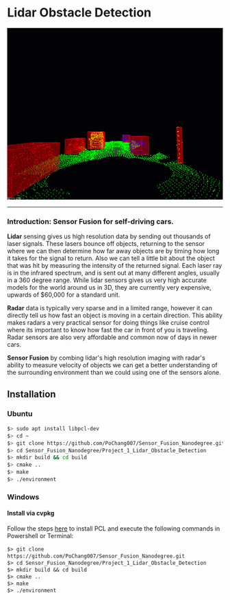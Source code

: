 # Lidar Obstacle Detection

<img src="media/ObstacleDetectionFPS.gif" width="700" height="400" />
<hr>

### Introduction: Sensor Fusion for self-driving cars.

**Lidar** sensing gives us high resolution data by sending out thousands of laser signals. These lasers bounce off objects, returning to the sensor where we can then determine how far away objects are by timing how long it takes for the signal to return. Also we can tell a little bit about the object that was hit by measuring the intensity of the returned signal. Each laser ray is in the infrared spectrum, and is sent out at many different angles, usually in a 360 degree range. While lidar sensors gives us very high accurate models for the world around us in 3D, they are currently very expensive, upwards of $60,000 for a standard unit.

**Radar** data is typically very sparse and in a limited range, however it can directly tell us how fast an object is moving in a certain direction. This ability makes radars a very practical sensor for doing things like cruise control where its important to know how fast the car in front of you is traveling. Radar sensors are also very affordable and common now of days in newer cars.

**Sensor Fusion** by combing lidar's high resolution imaging with radar's ability to measure velocity of objects we can get a better understanding of the surrounding environment than we could using one of the sensors alone.

## Installation

### Ubuntu 

```bash
$> sudo apt install libpcl-dev
$> cd ~
$> git clone https://github.com/PoChang007/Sensor_Fusion_Nanodegree.git
$> cd Sensor_Fusion_Nanodegree/Project_1_Lidar_Obstacle_Detection
$> mkdir build && cd build
$> cmake ..
$> make
$> ./environment
```

### Windows 

#### Install via cvpkg

Follow the steps [here](https://pointclouds.org/downloads/) to install PCL and execute the following commands in Powershell or Terminal:

```shell
$> git clone https://github.com/PoChang007/Sensor_Fusion_Nanodegree.git
$> cd Sensor_Fusion_Nanodegree/Project_1_Lidar_Obstacle_Detection
$> mkdir build && cd build
$> cmake ..
$> make
$> ./environment
```